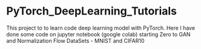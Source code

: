 # PyTorch_DeepLearning_Tutorials

This project to to learn code deep learning model with PyTorch.
Here I have done some code on jupyter notebook (google colab)
starting Zero to GAN and Normalization Flow
DataSets - MNIST and CIFAR10
